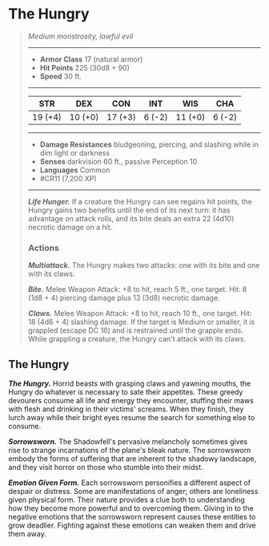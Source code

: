 # The Hungry
>*Medium monstrosity, lawful evil*
>___
>- **Armor Class** 17 (natural armor)
>- **Hit Points** 225 (30d8 + 90)
>- **Speed** 30 ft.
>___
>|STR|DEX|CON|INT|WIS|CHA|
>|:---:|:---:|:---:|:---:|:---:|:---:|
>|19 (+4)|10 (+0)|17 (+3)|6 (-2)|11 (+0)|6 (-2)|
>___
>- **Damage Resistances** bludgeoning, piercing, and slashing while in dim light or darkness
>- **Senses** darkvision 60 ft., passive Perception 10
>- **Languages** Common
>- #CR11 (7,200 XP)
>___
>***Life Hunger.*** If a creature the Hungry can see regains hit points, the Hungry gains two benefits until the end of its next turn: it has advantage on attack rolls, and its bite deals an extra 22 (4d10) necrotic damage on a hit.  
>
>### Actions
>***Multiattack.*** The Hungry makes two attacks: one with its bite and one with its claws.  
>
>***Bite.*** Melee Weapon Attack: +8 to hit, reach 5 ft., one target. Hit: 8 (1d8 + 4) piercing damage plus 13 (3d8) necrotic damage.  
>
>***Claws.*** Melee Weapon Attack: +8 to hit, reach 10 ft., one target. Hit: 18 (4d6 + 4) slashing damage. If the target is Medium or smaller, it is grappled (escape DC 16) and is restrained until the grapple ends. While grappling a creature, the Hungry can't attack with its claws.

## The Hungry

***The Hungry.*** Horrid beasts with grasping claws and yawning mouths, the Hungry do whatever is necessary to sate their appetites. These greedy devourers consume all life and energy they encounter, stuffing their maws with flesh and drinking in their victims' screams. When they finish, they lurch away while their bright eyes resume the search for something else to consume.

***Sorrowsworn.*** The Shadowfell's pervasive melancholy sometimes gives rise to strange incarnations of the plane's bleak nature. The sorrowsworn embody the forms of suffering that are inherent to the shadowy landscape, and they visit horror on those who stumble into their midst.

***Emotion Given Form.*** Each sorrowsworn personifies a different aspect of despair or distress. Some are manifestations of anger; others are loneliness given physical form. Their nature provides a clue both to understanding how they become more powerful and to overcoming them. Giving in to the negative emotions that the sorrowsworn represent causes these entities to grow deadlier. Fighting against these emotions can weaken them and drive them away.